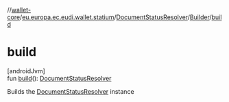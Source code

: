//[wallet-core](../../../../index.md)/[eu.europa.ec.eudi.wallet.statium](../../index.md)/[DocumentStatusResolver](../index.md)/[Builder](index.md)/[build](build.md)

# build

[androidJvm]\
fun [build](build.md)(): [DocumentStatusResolver](../index.md)

Builds the [DocumentStatusResolver](../index.md) instance
